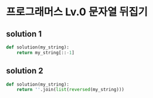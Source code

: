 # 프로그래머스 Lv.0 문자열 뒤집기

## solution 1

```python
def solution(my_string):
    return my_string[::-1]
```

## solution 2

```python
def solution(my_string):
    return ''.join(list(reversed(my_string)))
```